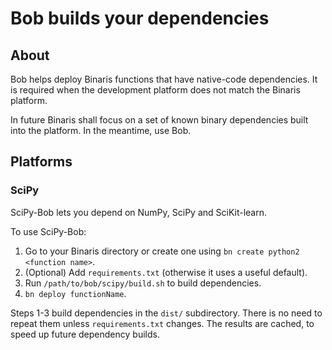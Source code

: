 # Bob builds your dependencies

## About

Bob helps deploy Binaris functions that have native-code dependencies.
It is required when the development platform does not match the
Binaris platform.

In future Binaris shall focus on a set of known binary dependencies
built into the platform.  In the meantime, use Bob.

## Platforms

### SciPy

SciPy-Bob lets you depend on NumPy, SciPy and SciKit-learn.

To use SciPy-Bob:

1. Go to your Binaris directory or create one using `bn create python2 <function name>`.
2. (Optional) Add `requirements.txt` (otherwise it uses a useful default).
3. Run `/path/to/bob/scipy/build.sh` to build dependencies.
4. `bn deploy functionName`.

Steps 1-3 build dependencies in the `dist/` subdirectory.  There is no
need to repeat them unless `requirements.txt` changes.  The results
are cached, to speed up future dependency builds.
